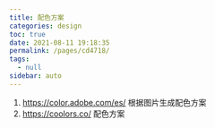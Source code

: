```yaml
---
title: 配色方案
categories: design
toc: true
date: 2021-08-11 19:18:35
permalink: /pages/cd4718/
tags: 
  - null
sidebar: auto
---
```


1. https://color.adobe.com/es/ 根据图片生成配色方案
2. https://coolors.co/  配色方案
